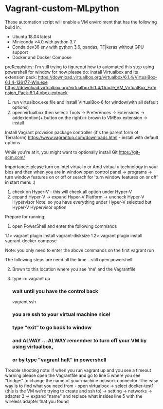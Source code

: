 # Vagrant-custom-MLpython
These automation script will enable a VM envirolment that has the following build in:
- Ubuntu 18.04 latest
- Miniconda >4.0 with python 3.7
- Conda dev36 env with python 3.6, pandas, TF|keras without GPU support
- Docker and Docker Compose

preRequisites:
I'm still trying to figureout how to automated this step using powershell for window
for now please do:
install Virtualbox and its extension pack:
https://download.virtualbox.org/virtualbox/6.1.4/VirtualBox-6.1.4-136177-Win.exe
https://download.virtualbox.org/virtualbox/6.1.4/Oracle_VM_VirtualBox_Extension_Pack-6.1.4.vbox-extpack
  1. run virtualbox.exe file and install VirtualBox-6 for window(with all default options)
  2. open virtualbox then select: 
     Tools -> Preferences -> Extensions -> 
	 addextention(+ button on the right)-> brown to VMBox extension 
	 -> install

Install Vagrant provision package controller (it's the parent form of Terraform)
https://www.vagrantup.com/downloads.html - install with default options

While you're at it, you might want to optionally install Git
https://git-scm.com/

Importance: please turn on Intel virtual x or Amd virtual u technology in your bios
and then when you are in window
open control panel -> programs -> turn window features on or off
or search for 'turn window features on or off' in start menu :)
  1. check on Hyper-V - this will check all option under Hyper-V
  2. expand Hyper-V -> expand Hyper-V Platform -> uncheck Hyper-V Hypervisor
Note: so you have everything under Hyper-V selected but Hyper-V Hypervisor option

Prepare for running:
1. open PowerShell and enter the following commands

  1.1> vagrant plugin install vagrant-disksize
  1.2> vagrant plugin install vagrant-docker-compose

Note: you only need to enter the above commands on the first vagrant run

The following steps are need all the time 
...still open powershell

2. Brown to this location where you see 'me' and the Vagrantfile

3. type in:
   vagrant up
   
   ### wait until you have the control back
   vagrant ssh
   ### you are ssh to your virtual machine nice!
   ### type "exit" to go back to window
   ### and ALWAY ...  ALWAY remember to turn off your VM by using virtualbox, 
   ### or by type "vagrant halt" in powershell

Trouble shooting note: if when you run vagrant up and you see a timeout warning
please open the Vagrantfile and go to line 5 where you see "bridge:" to change the name of your machine network connector.
The easy way is to find what you need from - open virtualbox -> select docker-test1 (this is the VM we're trying to create and ssh to)
-> setting -> networks -> adapter 2 -> expand "name" and replace what insides line 5 with the wireless adapter that you found
